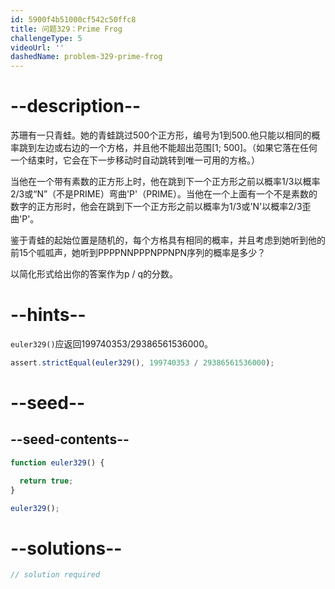 ```yaml
---
id: 5900f4b51000cf542c50ffc8
title: 问题329：Prime Frog
challengeType: 5
videoUrl: ''
dashedName: problem-329-prime-frog
---
```


# --description--

苏珊有一只青蛙。她的青蛙跳过500个正方形，编号为1到500.他只能以相同的概率跳到左边或右边的一个方格，并且他不能超出范围\[1; 500]。（如果它落在任何一个结束时，它会在下一步移动时自动跳转到唯一可用的方格。）

当他在一个带有素数的正方形上时，他在跳到下一个正方形之前以概率1/3以概率2/3或“N”（不是PRIME）弯曲'P'（PRIME）。当他在一个上面有一个不是素数的数字的正方形时，他会在跳到下一个正方形之前以概率为1/3或'N'以概率2/3歪曲'P'。

鉴于青蛙的起始位置是随机的，每个方格具有相同的概率，并且考虑到她听到他的前15个呱呱声，她听到PPPPNNPPPNPPNPN序列的概率是多少？

以简化形式给出你的答案作为p / q的分数。

# --hints--

`euler329()`应返回199740353/29386561536000。

```js
assert.strictEqual(euler329(), 199740353 / 29386561536000);
```

# --seed--

## --seed-contents--

```js
function euler329() {

  return true;
}

euler329();
```

# --solutions--

```js
// solution required
```
